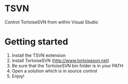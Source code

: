 # TSVN
Control TortoiseSVN from within Visual Studio

# Getting started
1. Install the TSVN extension
2. Install TortoiseSVN (http://www.tortoisesvn.net)
3. Be sure that the TortoiseSVN bin folder is in your PATH
4. Open a solution which is in source control
5. Enjoy! 
